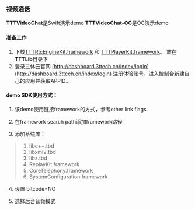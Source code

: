 ### 视频通话

**TTTVideoChat**是Swift演示demo  **TTTVideoChat-OC**是OC演示demo 

#### 准备工作
1. 下载[TTTRtcEngineKit.framework](https://github.com/santiyun/iOS-LiveSDK) 和 [TTTPlayerKit.framework](https://github.com/santiyun/iOS-LiveSDK)。 放在**TTTLib**目录下
2. 登录三体云官网 [http://dashboard.3ttech.cn/index/login](http://dashboard.3ttech.cn/index/login) 注册体验账号，进入控制台新建自己的应用并获取APPID。

#### demo SDK使用方式：

1. 该demo使用链接framework的方式，参考other link flags

2. 在framework search path添加framework路径

3. 添加系统库：

> 1. libc++.tbd
> 2. libxml2.tbd
> 3. libz.tbd
> 4. ReplayKit.framework
> 5. CoreTelephony.framework
> 6. SystemConfiguration.framework

4. 设置 bitcode=NO

5. 选择后台音频模式

